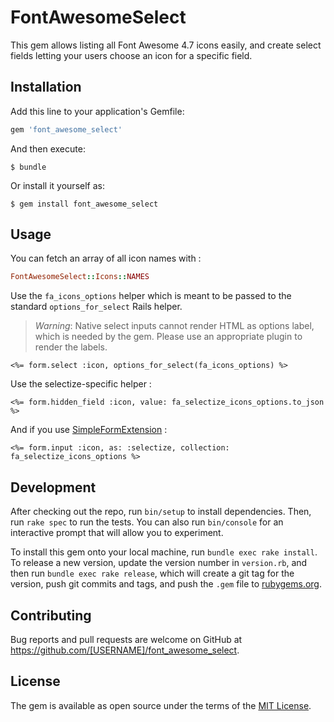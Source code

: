 # FontAwesomeSelect

This gem allows listing all Font Awesome 4.7 icons easily, and create select
fields letting your users choose an icon for a specific field.

## Installation

Add this line to your application's Gemfile:

```ruby
gem 'font_awesome_select'
```

And then execute:

    $ bundle

Or install it yourself as:

    $ gem install font_awesome_select

## Usage

You can fetch an array of all icon names with :

```ruby
FontAwesomeSelect::Icons::NAMES
```

Use the `fa_icons_options` helper which is meant to be passed to the standard
`options_for_select` Rails helper.

> *Warning*: Native select inputs cannot render HTML as options label, which
is needed by the gem. Please use an appropriate plugin to render the labels.

```erb
<%= form.select :icon, options_for_select(fa_icons_options) %>
```

Use the selectize-specific helper :

```erb
<%= form.hidden_field :icon, value: fa_selectize_icons_options.to_json %>
```

And if you use [SimpleFormExtension](https://github.com/glyph-fr/simple_form_extension) :

```erb
<%= form.input :icon, as: :selectize, collection: fa_selectize_icons_options %>
```

## Development

After checking out the repo, run `bin/setup` to install dependencies. Then, run `rake spec` to run the tests. You can also run `bin/console` for an interactive prompt that will allow you to experiment.

To install this gem onto your local machine, run `bundle exec rake install`. To release a new version, update the version number in `version.rb`, and then run `bundle exec rake release`, which will create a git tag for the version, push git commits and tags, and push the `.gem` file to [rubygems.org](https://rubygems.org).

## Contributing

Bug reports and pull requests are welcome on GitHub at https://github.com/[USERNAME]/font_awesome_select.


## License

The gem is available as open source under the terms of the [MIT License](http://opensource.org/licenses/MIT).

